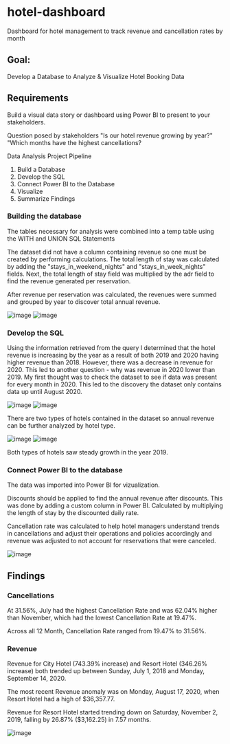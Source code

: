 # hotel-dashboard
Dashboard for hotel management to track revenue and cancellation rates by month

## Goal:
Develop a Database to Analyze & Visualize Hotel Booking Data

## Requirements
Build a visual data story or dashboard using Power BI to present to your stakeholders.

Question posed by stakeholders
"Is our hotel revenue growing by year?"
"Which months have the highest cancellations?

Data Analysis Project Pipeline
1. Build a Database
2. Develop the SQL
3. Connect Power BI to the Database
4. Visualize
5. Summarize Findings
  
### Building the database

The tables necessary for analysis were combined into a temp table using the WITH and UNION SQL Statements

The dataset did not have a column containing revenue so one must be created by performing calculations. The total length of stay was calculated by adding the "stays_in_weekend_nights" and "stays_in_week_nights" fields. Next, the total length of stay field was multiplied by the adr field to find the revenue generated per reservation.

After revenue per reservation was calculated, the revenues were summed and grouped by year to discover total annual revenue. 

![image](https://user-images.githubusercontent.com/59523096/222328800-0a56d4d6-a2eb-48f3-84f5-471eea7b43fc.png)
![image](https://user-images.githubusercontent.com/59523096/222329815-a85b8952-0c0b-430c-b647-81ae7e28ce4a.png)

### Develop the SQL

Using the information retrieved from the query I determined that the hotel revenue is increasing by the year as a result of both 2019 and 2020 having higher revenue than 2018. However, there was a decrease in revenue for 2020. This led to another question - why was revenue in 2020 lower than 2019. My first thought was to check the dataset to see if data was present for every month in 2020. This led to the discovery the dataset only contains data up until August 2020.

![image](https://user-images.githubusercontent.com/59523096/222330094-b638bbe0-8ec1-44cb-822b-4499816ac180.png)
![image](https://user-images.githubusercontent.com/59523096/222330147-b5785c84-9e24-4834-8211-53060f14226d.png)

There are two types of hotels contained in the dataset so annual revenue can be further analyzed by hotel type.

![image](https://user-images.githubusercontent.com/59523096/222330566-84c4a2af-a8ae-4ae6-b03d-1f5ec31eee37.png)
![image](https://user-images.githubusercontent.com/59523096/222330597-eb2377eb-e5e0-4579-943b-b7bc271143c4.png)

Both types of hotels saw steady growth in the year 2019.

### Connect Power BI to the database
The data was imported into Power BI for vizualization.

Discounts should be applied to find the annual revenue after discounts. This was done by adding a custom column in Power BI. Calculated by multiplying the length of stay by the discounted daily rate.

Cancellation rate was calculated to help hotel managers understand trends in cancellations and adjust their operations and policies accordingly and revenue was adjusted to not account for reservations that were canceled.

![image](https://user-images.githubusercontent.com/59523096/222331717-991918bd-673a-43fa-84e1-6e2261e60cb3.png)

## Findings

### Cancellations

﻿At 31.56%, July had the highest Cancellation Rate and was 62.04% higher than November, which had the lowest Cancellation Rate at 19.47%.

Across all 12 Month, Cancellation Rate ranged from 19.47% to 31.56%.

### Revenue

﻿Revenue for City Hotel (743.39% increase) and Resort Hotel (346.26% increase) both trended up between Sunday, July 1, 2018 and Monday, September 14, 2020.

﻿The most recent Revenue anomaly was on Monday, August 17, 2020, when Resort Hotel had a high of $36,357.77.

Revenue for Resort Hotel started trending down on Saturday, November 2, 2019, falling by 26.87% ($3,162.25) in 7.57 months.

![image](https://user-images.githubusercontent.com/59523096/222331810-524db77d-3a16-4689-9d64-527a7d9b5df5.png)


